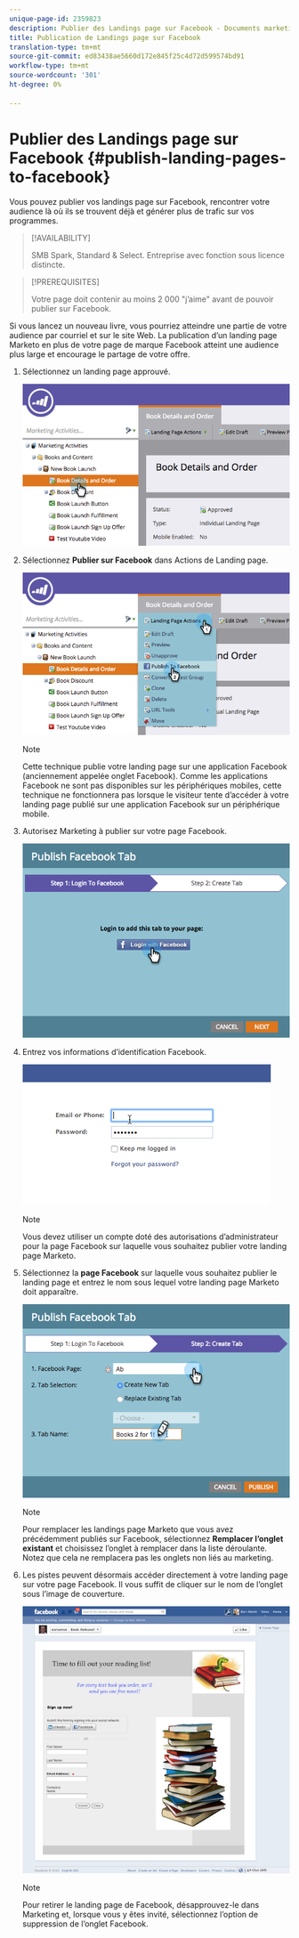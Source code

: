 ```yaml
---
unique-page-id: 2359823
description: Publier des Landings page sur Facebook - Documents marketing - Documentation du produit
title: Publication de Landings page sur Facebook
translation-type: tm+mt
source-git-commit: ed83438ae5660d172e845f25c4d72d599574bd91
workflow-type: tm+mt
source-wordcount: '301'
ht-degree: 0%

---
```



# Publier des Landings page sur Facebook {#publish-landing-pages-to-facebook}

Vous pouvez publier vos landings page sur Facebook, rencontrer votre audience là où ils se trouvent déjà et générer plus de trafic sur vos programmes.

>[!AVAILABILITY]
>
>SMB Spark, Standard &amp; Select. Entreprise avec fonction sous licence distincte.

>[!PREREQUISITES]
>
>Votre page doit contenir au moins 2 000 &quot;j’aime&quot; avant de pouvoir publier sur Facebook.

Si vous lancez un nouveau livre, vous pourriez atteindre une partie de votre audience par courriel et sur le site Web. La publication d’un landing page Marketo en plus de votre page de marque Facebook atteint une audience plus large et encourage le partage de votre offre.

1. Sélectionnez un landing page approuvé.

   ![](assets/image2015-4-22-16-3a53-3a46.png)

1. Sélectionnez **Publier sur Facebook** dans Actions de Landing page.

   ![](assets/image2015-4-22-16-3a54-3a55.png)

   >[!NOTE]
   >
   >Cette technique publie votre landing page sur une application Facebook (anciennement appelée onglet Facebook). Comme les applications Facebook ne sont pas disponibles sur les périphériques mobiles, cette technique ne fonctionnera pas lorsque le visiteur tente d’accéder à votre landing page publié sur une application Facebook sur un périphérique mobile.

1. Autorisez Marketing à publier sur votre page Facebook.

   ![](assets/image2015-4-22-18-3a27-3a14.png)

1. Entrez vos informations d’identification Facebook.

   ![](assets/image2015-4-22-18-3a29-3a57.png)

   >[!NOTE]
   >
   >Vous devez utiliser un compte doté des autorisations d’administrateur pour la page Facebook sur laquelle vous souhaitez publier votre landing page Marketo.

1. Sélectionnez la **page Facebook** sur laquelle vous souhaitez publier le landing page et entrez le nom sous lequel votre landing page Marketo doit apparaître.

   ![](assets/image2015-4-22-18-3a31-3a39.png)

   >[!NOTE]
   >
   >Pour remplacer les landings page Marketo que vous avez précédemment publiés sur Facebook, sélectionnez **Remplacer l’onglet existant** et choisissez l’onglet à remplacer dans la liste déroulante. Notez que cela ne remplacera pas les onglets non liés au marketing.

1. Les pistes peuvent désormais accéder directement à votre landing page sur votre page Facebook. Il vous suffit de cliquer sur le nom de l’onglet sous l’image de couverture.

   ![](assets/image2015-4-22-18-3a42-3a15.png)

   >[!NOTE]
   >
   >Pour retirer le landing page de Facebook, désapprouvez-le dans Marketing et, lorsque vous y êtes invité, sélectionnez l’option de suppression de l’onglet Facebook.
